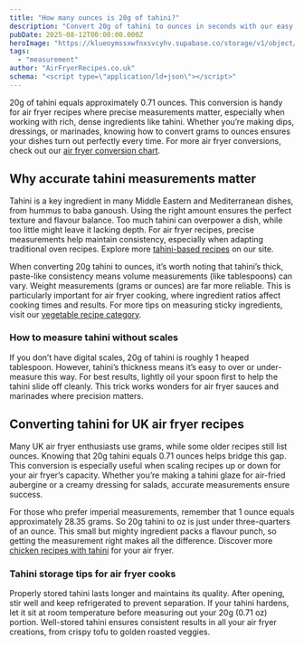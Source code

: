 ```yaml
---
title: "How many ounces is 20g of tahini?"
description: "Convert 20g of tahini to ounces in seconds with our easy guide. Perfect for air fryer recipes and precise UK measurements."
pubDate: 2025-08-12T00:00:00.000Z
heroImage: "https://klueoymssxwfnxsvcyhv.supabase.co/storage/v1/object/public/md/20g-tahini-to-ounces-250fec08.webp"
tags:
  - "measurement"
author: "AirFryerRecipes.co.uk"
schema: "<script type=\"application/ld+json\"></script>"
---
```


<p>20g of tahini equals approximately 0.71 ounces. This conversion is handy for air fryer recipes where precise measurements matter, especially when working with rich, dense ingredients like tahini. Whether you’re making dips, dressings, or marinades, knowing how to convert grams to ounces ensures your dishes turn out perfectly every time. For more air fryer conversions, check out our <a href=https://www.airfryerrecipe.co.uk/air-fryer-conversion-chart>air fryer conversion chart</a>.</p>  

<h2>Why accurate tahini measurements matter</h2>  
<p>Tahini is a key ingredient in many Middle Eastern and Mediterranean dishes, from hummus to baba ganoush. Using the right amount ensures the perfect texture and flavour balance. Too much tahini can overpower a dish, while too little might leave it lacking depth. For air fryer recipes, precise measurements help maintain consistency, especially when adapting traditional oven recipes. Explore more <a href=https://www.airfryerrecipe.co.uk/recipes>tahini-based recipes</a> on our site.</p>  

<p>When converting 20g tahini to ounces, it’s worth noting that tahini’s thick, paste-like consistency means volume measurements (like tablespoons) can vary. Weight measurements (grams or ounces) are far more reliable. This is particularly important for air fryer cooking, where ingredient ratios affect cooking times and results. For more tips on measuring sticky ingredients, visit our <a href=https://www.airfryerrecipe.co.uk/recipe-category/vegetables>vegetable recipe category</a>.</p>  

<h3>How to measure tahini without scales</h3>  
<p>If you don’t have digital scales, 20g of tahini is roughly 1 heaped tablespoon. However, tahini’s thickness means it’s easy to over or under-measure this way. For best results, lightly oil your spoon first to help the tahini slide off cleanly. This trick works wonders for air fryer sauces and marinades where precision matters.</p>  

<h2>Converting tahini for UK air fryer recipes</h2>  
<p>Many UK air fryer enthusiasts use grams, while some older recipes still list ounces. Knowing that 20g tahini equals 0.71 ounces helps bridge this gap. This conversion is especially useful when scaling recipes up or down for your air fryer’s capacity. Whether you’re making a tahini glaze for air-fried aubergine or a creamy dressing for salads, accurate measurements ensure success.</p>  

<p>For those who prefer imperial measurements, remember that 1 ounce equals approximately 28.35 grams. So 20g tahini to oz is just under three-quarters of an ounce. This small but mighty ingredient packs a flavour punch, so getting the measurement right makes all the difference. Discover more <a href=https://www.airfryerrecipe.co.uk/recipe-category/chicken>chicken recipes with tahini</a> for your air fryer.</p>  

<h3>Tahini storage tips for air fryer cooks</h3>  
<p>Properly stored tahini lasts longer and maintains its quality. After opening, stir well and keep refrigerated to prevent separation. If your tahini hardens, let it sit at room temperature before measuring out your 20g (0.71 oz) portion. Well-stored tahini ensures consistent results in all your air fryer creations, from crispy tofu to golden roasted veggies.</p>